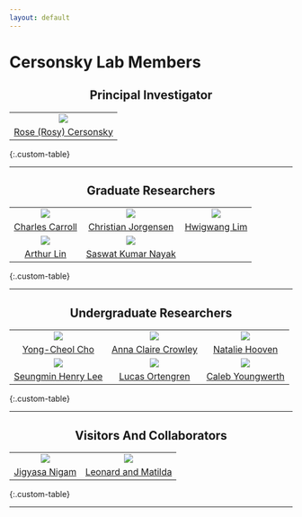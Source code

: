 ```yaml
---
layout: default
---
```

# Cersonsky Lab Members


<h2 style="text-align: center;"> Principal Investigator
</h2>

|      |
|:----:|
|<a href='/website/members/rose_(rosy)_cersonsky'><img src='/website/assets/img/rose_(rosy)_cersonsky.png' style='max-height:200px'></a>|
|<a href="/website/members/rose_(rosy)_cersonsky">Rose (Rosy) Cersonsky</a>|
{:.custom-table}

------


<h2 style="text-align: center;"> Graduate Researchers
</h2>

|      |      |      |
|:----:|:----:|:----:|
|<a href='/website/members/charles_carroll'><img src='/website/assets/img/charles_carroll.png' style='max-height:200px'></a>|<a href='/website/members/christian_jorgensen'><img src='/website/assets/img/christian_jorgensen.png' style='max-height:200px'></a>|<a href='/website/members/hwigwang_lim'><img src='/website/assets/img/hwigwang_lim.png' style='max-height:200px'></a>|
|<a href="/website/members/charles_carroll">Charles Carroll</a>|<a href="/website/members/christian_jorgensen">Christian Jorgensen</a>|<a href="/website/members/hwigwang_lim">Hwigwang Lim</a>|
|<a href='/website/members/arthur_lin'><img src='/website/assets/img/arthur_lin.png' style='max-height:200px'></a>|<a href='/website/members/saswat_kumar_nayak'><img src='/website/assets/img/saswat_kumar_nayak.png' style='max-height:200px'></a>| |
|<a href="/website/members/arthur_lin">Arthur Lin</a>|<a href="/website/members/saswat_kumar_nayak">Saswat Kumar Nayak</a>| |
{:.custom-table}

------


<h2 style="text-align: center;"> Undergraduate Researchers
</h2>

|      |      |      |
|:----:|:----:|:----:|
|<a href='/website/members/yong-cheol_cho'><img src='/website/assets/img/yong-cheol_cho.png' style='max-height:200px'></a>|<a href='/website/members/anna_claire_crowley'><img src='/website/assets/img/anna_claire_crowley.png' style='max-height:200px'></a>|<a href='/website/members/natalie_hooven'><img src='/website/assets/img/natalie_hooven.png' style='max-height:200px'></a>|
|<a href="/website/members/yong-cheol_cho">Yong-Cheol Cho</a>|<a href="/website/members/anna_claire_crowley">Anna Claire Crowley</a>|<a href="/website/members/natalie_hooven">Natalie Hooven</a>|
|<a href='/website/members/seungmin_henry_lee'><img src='/website/assets/img/seungmin_henry_lee.png' style='max-height:200px'></a>|<a href='/website/members/lucas_ortengren'><img src='/website/assets/img/lucas_ortengren.png' style='max-height:200px'></a>|<a href='/website/members/caleb_youngwerth'><img src='/website/assets/img/caleb_youngwerth.jpg' style='max-height:200px'></a>|
|<a href="/website/members/seungmin_henry_lee">Seungmin Henry Lee</a>|<a href="/website/members/lucas_ortengren">Lucas Ortengren</a>|<a href="/website/members/caleb_youngwerth">Caleb Youngwerth</a>|
{:.custom-table}

------


<h2 style="text-align: center;"> Visitors And Collaborators
</h2>

|      |      |
|:----:|:----:|
|<a href='/website/members/jigyasa_nigam'><img src='/website/assets/img/jigyasa_nigam.png' style='max-height:200px'></a>|<a href='/website/members/leonard_and_matilda'><img src='/website/assets/img/leonard_and_matilda.jpg' style='max-height:200px'></a>|
|<a href="/website/members/jigyasa_nigam">Jigyasa Nigam</a>|<a href="/website/members/leonard_and_matilda">Leonard and Matilda</a>|
{:.custom-table}

------
